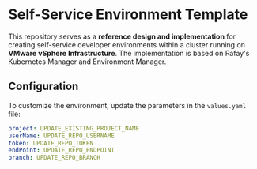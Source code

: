 # Self-Service Environment Template

This repository serves as a **reference design and implementation** for creating self-service developer environments within a cluster running on **VMware vSphere Infrastructure**. The implementation is based on Rafay's Kubernetes Manager and Environment Manager.

## Configuration

To customize the environment, update the parameters in the `values.yaml` file:

```yaml
project: UPDATE_EXISTING_PROJECT_NAME
userName: UPDATE_REPO_USERNAME
token: UPDATE_REPO_TOKEN
endPoint: UPDATE_REPO_ENDPOINT
branch: UPDATE_REPO_BRANCH
